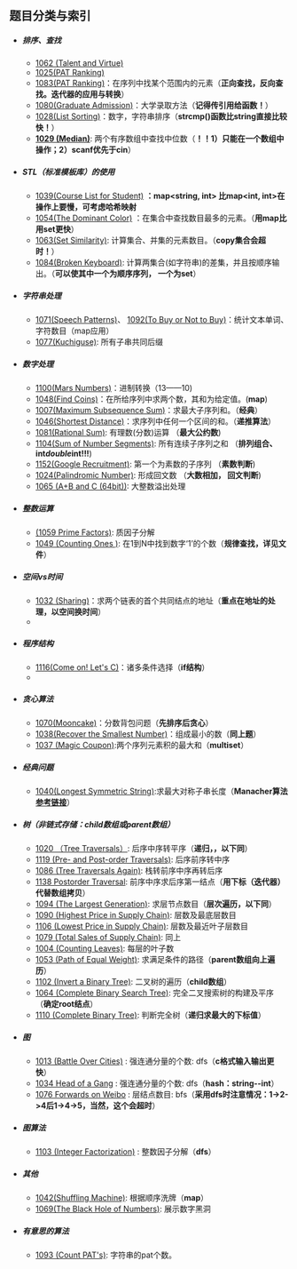## 题目分类与索引


+ ##### 排序、查找
    + [1062 (Talent and Virtue)](1062.cpp) 
    + [1025(PAT Ranking)](1025.md)
    + [1083(PAT Ranking)](1083.cpp)：在序列中找某个范围内的元素（**正向查找，反向查找。迭代器的应用与转换**）
    + [1080(Graduate Admission)](1080.cpp)：大学录取方法（**记得传引用给函数！**）
    + [1028(List Sorting)](1028.cpp)：数字，字符串排序（**strcmp()函数比string直接比较快！**）
    + **[1029 (Median)](1029.cpp)**: 两个有序数组中查找中位数（**！！1）只能在一个数组中操作；2）scanf优先于cin**）


+ ##### STL（标准模板库）的使用
    * [1039(Course List for Student)](1039.cpp)        **：map<string, int> 比map<int, int>在操作上要慢，可考虑哈希映射** 
    * [1054(The Dominant Color)](1054.cpp) ：在集合中查找数目最多的元素。（**用map比用set更快**）            
    * [1063(Set Similarity)](1063.cpp): 计算集合、并集的元素数目。（**copy集合会超时！**）
    * [1084(Broken Keyboard)](1084.cpp): 计算两集合(如字符串)的差集，并且按顺序输出。（**可以使其中一个为顺序序列， 一个为set**）
    



+ ##### 字符串处理
    * [1071(Speech Patterns)](1071.cpp)、 [1092(To Buy or Not to Buy)](1092.cpp)：统计文本单词、字符数目（map应用）
    * [1077(Kuchiguse)](1077.cpp): 所有子串共同后缀
    
    

+ ##### 数字处理
    * [1100(Mars Numbers)](1100.cpp)：进制转换（13——10)
    * [1048(Find Coins)](1048.cpp)：在所给序列中求两个数，其和为给定值。(**map**)
    * [1007(Maximum Subsequence Sum)](1007.cpp)：求最大子序列和。（**经典**）
    * [1046(Shortest Distance)](1046.cpp)：求序列中任何一个区间的和。（**递推算法**）
    * [1081(Rational Sum)](1081.cpp): 有理数(分数)运算 （**最大公约数**)
    * [1104(Sum of Number Segments)](1104.cpp): 所有连续子序列之和 （**排列组合、int*double*int!!!**)
    * [1152(Google Recruitment)](1152.cpp): 第一个为素数的子序列 （**素数判断**)
    * [1024(Palindromic Number)](1024.cpp): 形成回文数 （**大数相加， 回文判断**)
    * [1065 (A+B and C (64bit))](1065.cpp): 大整数溢出处理

+ ##### 整数运算
    * [(1059 Prime Factors)](1059.cpp): 质因子分解
    * [1049 (Counting Ones )](1049.md): 在1到N中找到数字‘1’的个数（**规律查找，详见文件**）
    
    
    
    
+ ##### 空间vs时间
    * [1032 (Sharing)](1032.cpp)：求两个链表的首个共同结点的地址（**重点在地址的处理，以空间换时间**）
    * 
    
+ ##### 程序结构
    * [1116(Come on! Let's C)](1116.cpp)：诸多条件选择（**if结构**）
    * 

+ ##### 贪心算法
    * [1070(Mooncake)](1070.cpp)：分数背包问题（**先排序后贪心**） 
    * [1038(Recover the Smallest Number)](1038.cpp)：组成最小的数（**同上题**）
    * [1037 (Magic Coupon)](1037.cpp):两个序列元素积的最大和（**multiset**）
    
    
+ ##### 经典问题
    * [1040(Longest Symmetric String)](1040.cpp):求最大对称子串长度（**Manacher算法[参考链接](https://github.com/julycoding/The-Art-Of-Programming-By-July/blob/master/ebook/zh/01.05.md)**）

+ ##### 树（非链式存储：child数组或parent数组）
    * [1020 （Tree Traversals）](1020.cpp): 后序中序转平序（**递归，，以下同**）
    * [1119 (Pre- and Post-order Traversals)](1119.cpp): 后序前序转中序
    * [1086 (Tree Traversals Again)](1086.cpp): 栈转前序中序再转后序
    * [1138 Postorder Traversal](1138.cpp): 前序中序求后序第一结点（**用下标（迭代器）代替数组拷贝**）
    * [1094 (The Largest Generation)](1094.cpp): 求层节点数目（**层次遍历，以下同**）
    * [1090 (Highest Price in Supply Chain)](1090.cpp): 层数及最底层数目
    * [1106 (Lowest Price in Supply Chain)](1106.cpp): 层数及最近叶子层数目
    * [1079 (Total Sales of Supply Chain)](1079.cpp): 同上
    * [1004 (Counting Leaves)](1004.cpp): 每层的叶子数
    * [1053 (Path of Equal Weight)](1053.cpp): 求满足条件的路径（**parent数组向上遍历**）
    * [1102 (Invert a Binary Tree)](1102.cpp): 二叉树的遍历（**child数组**）
    * [1064 (Complete Binary Search Tree)](1064.cpp): 完全二叉搜索树的构建及平序（**确定root结点**）
    * [1110 (Complete Binary Tree)](1110.cpp): 判断完全树（**递归求最大的下标值**）
    
    
+ ##### 图
    * [1013 (Battle Over Cities)](1013.cpp) : 强连通分量的个数: dfs（**c格式输入输出更快**）
    * [1034 Head of a Gang](1034.cpp) : 强连通分量的个数: dfs（**hash：string--int**）
    * [1076 Forwards on Weibo](1076.cpp) : 层结点数目: bfs（**采用dfs时注意情况：1->2->4后1->4->5，当然，这个会超时**）
+ ##### 图算法
    * [1103 (Integer Factorization)](1103.cpp) : 整数因子分解（**dfs**）


+ ##### 其他
    * [1042(Shuffling Machine)](1042.cpp): 根据顺序洗牌（**map**）
    * [1069(The Black Hole of Numbers)](1069.cpp): 展示数字黑洞
    
    
+ ##### 有意思的算法
    * [1093 (Count PAT's)](1093.cpp): 字符串的pat个数。
    
